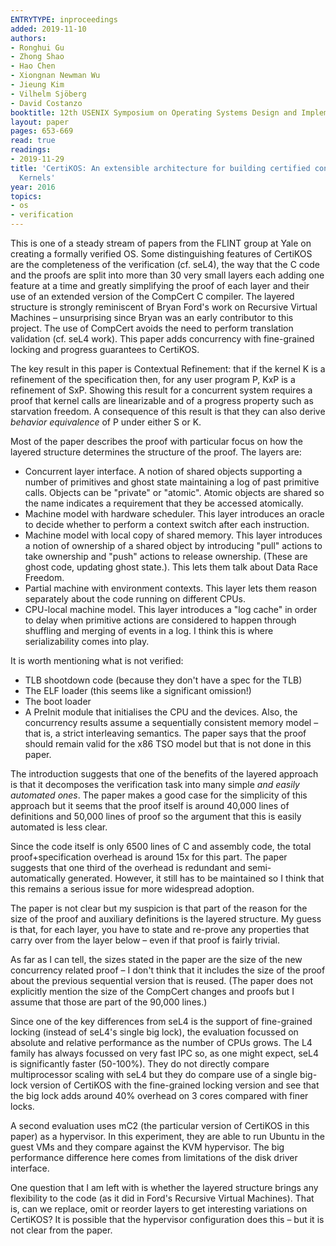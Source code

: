 ```yaml
---
ENTRYTYPE: inproceedings
added: 2019-11-10
authors:
- Ronghui Gu
- Zhong Shao
- Hao Chen
- Xiongnan Newman Wu
- Jieung Kim
- Vilhelm Sjöberg
- David Costanzo
booktitle: 12th USENIX Symposium on Operating Systems Design and Implementation (OSDI 16)
layout: paper
pages: 653-669
read: true
readings:
- 2019-11-29
title: 'CertiKOS: An extensible architecture for building certified concurrent OS
  Kernels'
year: 2016
topics:
- os
- verification
---
```


This is one of a steady stream of papers from the FLINT group at Yale on creating a formally verified OS.
Some distinguishing features of CertiKOS are the completeness of the verification (cf. seL4), the way that the C code and the proofs are split into more than 30 very small layers each adding one feature at a time and greatly simplifying the proof of each layer and their use of an extended version of the CompCert C compiler. The layered structure is strongly reminiscent of Bryan Ford's work on Recursive Virtual Machines – unsurprising since Bryan was an early contributor to this project.
The use of CompCert avoids the need to perform translation validation (cf. seL4 work).
This paper adds concurrency with fine-grained locking and progress guarantees to CertiKOS.

The key result in this paper is Contextual Refinement: that if the kernel K is a refinement of the specification then, for any user program P, KxP is a refinement of SxP.
Showing this result for a concurrent system requires a proof that kernel calls are linearizable and of a progress property such as starvation freedom.
A consequence of this result is that they can also derive _behavior equivalence_ of P under either S or K.

Most of the paper describes the proof with particular focus on how the layered structure determines the structure of the proof.
The layers are:

* Concurrent layer interface. A notion of shared objects supporting a number of primitives and ghost state maintaining a log of past primitive calls. Objects can be "private" or "atomic".  Atomic objects are shared so the name indicates a requirement that they be accessed atomically.
* Machine model with hardware scheduler.  This layer introduces an oracle to decide whether to perform a context switch after each instruction.
* Machine model with local copy of shared memory.  This layer introduces a notion of ownership of a shared object by introducing "pull" actions to take ownership and "push" actions to release ownership.  (These are ghost code, updating ghost state.). This lets them talk about Data Race Freedom.
* Partial machine with environment contexts.  This layer lets them reason separately about the code running on different CPUs.
* CPU-local machine model.  This layer introduces a "log cache" in order to delay when primitive actions are considered to happen through shuffling and merging of events in a log.  I think this is where serializability comes into play.

It is worth mentioning what is not verified:

* TLB shootdown code (because they don't have a spec for the TLB)
* The ELF loader (this seems like a significant omission!)
* The boot loader
* A PreInit module that initialises the CPU and the devices.
Also, the concurrency results assume a sequentially consistent memory model – that is, a strict interleaving semantics.
The paper says that the proof should remain valid for the x86 TSO model but that is not done in this paper.

The introduction suggests that one of the benefits of the layered approach is that it decomposes the verification task into many simple _and easily automated ones_.  The paper makes a good case for the simplicity of this approach but it seems that the proof itself is around 40,000 lines of definitions and 50,000 lines of proof so the argument that this is easily automated is less clear.

Since the code itself is only 6500 lines of C and assembly code, the total proof+specification overhead is around 15x for this part.
The paper suggests that one third of the overhead is redundant and semi-automatically generated.  However, it still has to be maintained so I think that this remains a serious issue for more widespread adoption.

The paper is not clear but my suspicion is that part of the reason for the size of the proof and auxiliary definitions is the layered structure.
My guess is that, for each layer, you have to state and re-prove any properties that carry over from the layer below – even if that proof is fairly trivial.

As far as I can tell, the sizes stated in the paper are the size of the new concurrency related proof – I don't think that it includes the size of the proof about the previous sequential version that is reused.  (The paper does not explicitly mention the size of the CompCert changes and proofs but I assume that those are part of the 90,000 lines.)

Since one of the key differences from seL4 is the support of fine-grained locking (instead of seL4's single big lock), the evaluation focussed on absolute and relative performance as the number of CPUs grows.
The L4 family has always focussed on very fast IPC so, as one might expect, seL4 is significantly faster (50-100%).
They do not directly compare multiprocessor scaling with seL4 but they do compare use of a single big-lock version of CertiKOS with the fine-grained locking version and see that the big lock adds around 40% overhead on 3 cores compared with finer locks.


A second evaluation uses mC2 (the particular version of CertiKOS in this paper) as a hypervisor.
In this experiment, they are able to run Ubuntu in the guest VMs and they compare against the KVM hypervisor.
The big performance difference here comes from limitations of the disk driver interface.


One question that I am left with is whether the layered structure brings any flexibility to the code (as it did in Ford's Recursive Virtual Machines).
That is, can we replace, omit or reorder layers to get interesting variations on CertiKOS?
It is possible that the hypervisor configuration does this – but it is not clear from the paper.

